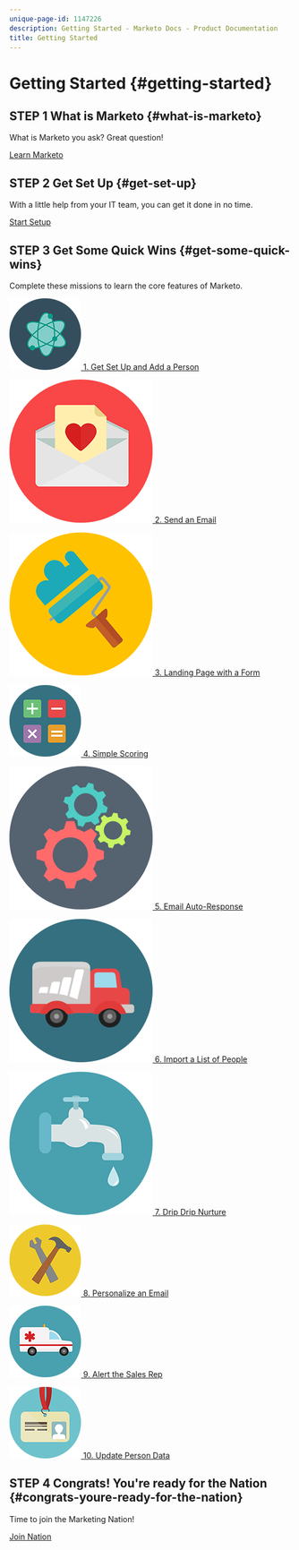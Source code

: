 ```yaml
---
unique-page-id: 1147226
description: Getting Started - Marketo Docs - Product Documentation
title: Getting Started
---
```


# Getting Started {#getting-started}

## STEP 1 What is Marketo {#what-is-marketo}

What is Marketo you ask? Great question!

[Learn Marketo](getting-started/what-is-marketo.md)

## STEP 2 Get Set Up {#get-set-up}

With a little help from your IT team, you can get it done in no time.

[Start Setup](getting-started/setup-steps.md)

## STEP 3 Get Some Quick Wins {#get-some-quick-wins}

Complete these missions to learn the core features of Marketo.

[![](assets/education-science-12.png)  1. Get Set Up and Add a Person](https://docs.marketo.com/pages/viewpage.action?pageId=2359351)

[![](assets/valentine-day-10.png)  2. Send an Email](getting-started/quick-wins/send-an-email.md)

[![](assets/graphic-design-tools-19.png)  3. Landing Page with a Form](getting-started/quick-wins/landing-page-with-a-form.md)

[![](assets/office-31.png)  4. Simple Scoring](getting-started/quick-wins/simple-scoring.md)

[![](assets/technology-08.png)  5. Email Auto-Response](getting-started/quick-wins/email-auto-response.md)

[![](assets/shopping-27.png)  6. Import a List of People](getting-started/quick-wins/import-a-list-of-people.md)

[![](assets/ecology-14.png)  7. Drip Drip Nurture](getting-started/quick-wins/drip-drip-nurture.md)

[![](assets/seo-44.png)  8. Personalize an Email](getting-started/quick-wins/personalize-an-email.md)

[![](assets/medical-16.png)  9. Alert the Sales Rep](getting-started/quick-wins/alert-the-sales-rep.md)

[![](assets/office-23.png)  10. Update Person Data](getting-started/quick-wins/update-person-data.md)

## STEP 4 Congrats! You're ready for the Nation  {#congrats-youre-ready-for-the-nation}

Time to join the Marketing Nation!

[Join Nation](https://nation.marketo.com)
